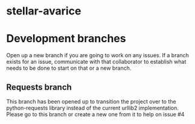 # stellar-avarice

# Development branches
Open up a new branch if you are going to work on any issues. If a branch exists for an issue, communicate with that collaborator to establish what needs to be done to start on that or a new branch. 

## Requests branch
This branch has been opened up to transition the project over to the python-requests library instead of the current urllib2 implementation. Please go to this branch or create a new one from it to help on issue #4
